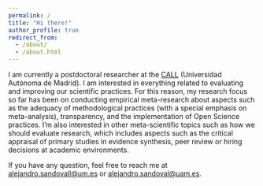```yaml
---
permalink: /
title: "Hi there!"
author_profile: true
redirect_from: 
  - /about/
  - /about.html
---
```


I am currently a postdoctoral researcher at the [CALL](https://calluam.wordpress.com/) (Universidad Autónoma de Madrid). I am interested in everything related to evaluating and improving our scientific practices. For this reason, my research focus so far has been on conducting empirical meta-research about aspects such as the adequacy of methodological practices (with a special emphasis on meta-analysis), transparency, and the implementation of Open Science practices. I’m also interested in other meta-scientific topics such as how we should evaluate research, which includes aspects such as the critical appraisal of primary studies in evidence synthesis, peer review or hiring decisions at academic environments.

If you have any question, feel free to reach me at [alejandro.sandovall@um.es](mailto:alejandro.sandovall@um.es) or [alejandro.sandoval@uam.es](mailto:alejandro.sandoval@uam.es.es).